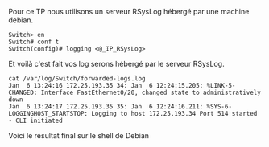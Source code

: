 
Pour ce TP nous utilisons un serveur RSysLog hébergé par une machine debian. 
```IOS
Switch> en
Switch# conf t
Switch(config)# logging <@_IP_RSysLog>
```

Et voilà c'est fait vos log serons hébergé par le serveur RSysLog.

```Shell
cat /var/log/Switch/forwarded-logs.log
Jan  6 13:24:16 172.25.193.35 34: Jan  6 12:24:15.205: %LINK-5-CHANGED: Interface FastEthernet0/20, changed state to administratively down
Jan  6 13:24:17 172.25.193.35 35: Jan  6 12:24:16.211: %SYS-6-LOGGINGHOST_STARTSTOP: Logging to host 172.25.193.34 Port 514 started - CLI initiated
```
Voici le résultat final sur le shell de Debian
